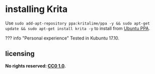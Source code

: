 # installing Krita
Use `sudo add-apt-repository ppa:kritalime/ppa -y && sudo apt-get update && sudo apt-get install krita -y` to install from [Ubuntu PPA](https://en.wikipedia.org/wiki/Ubuntu_(operating_system)#Package_Archives).

??? info "Personal experience"
    Tested in Kubuntu 17.10.

## licensing
**No rights reserved: [CC0 1.0](https://creativecommons.org/publicdomain/zero/1.0/).**

